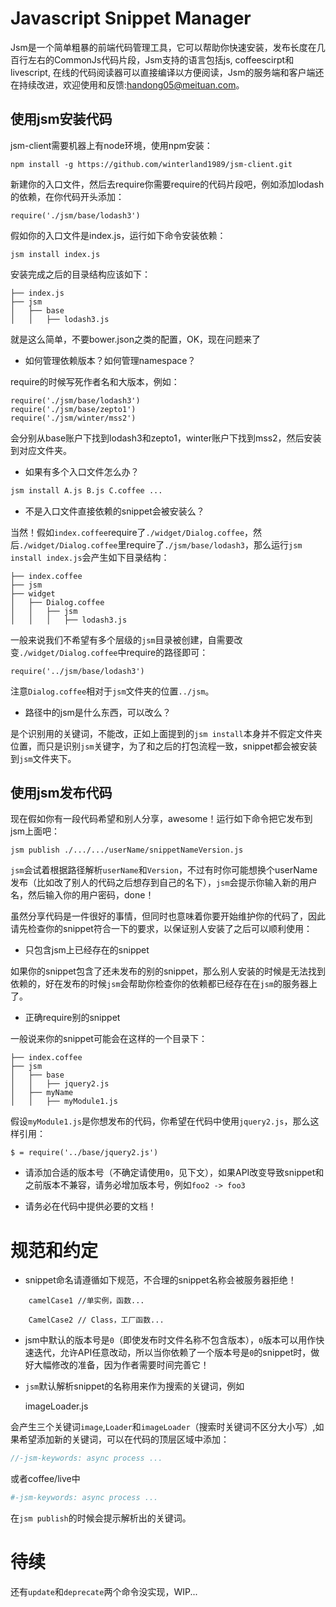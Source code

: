 Javascript Snippet Manager
==========================

Jsm是一个简单粗暴的前端代码管理工具，它可以帮助你快速安装，发布长度在几百行左右的CommonJs代码片段，Jsm支持的语言包括js, coffeescirpt和livescript, 在线的代码阅读器可以直接编译以方便阅读，Jsm的服务端和客户端还在持续改进，欢迎使用和反馈:[handong05@meituan.com](mailto:handong05@meituan.com)。

使用jsm安装代码
---------------

jsm-client需要机器上有node环境，使用npm安装：

    npm install -g https://github.com/winterland1989/jsm-client.git

新建你的入口文件，然后去require你需要require的代码片段吧，例如添加lodash的依赖，在你代码开头添加：

    require('./jsm/base/lodash3')

假如你的入口文件是index.js，运行如下命令安装依赖：

    jsm install index.js

安装完成之后的目录结构应该如下：

    ├── index.js
    ├── jsm
    │   ├── base
    │   │   ├── lodash3.js

就是这么简单，不要bower.json之类的配置，OK，现在问题来了

+ 如何管理依赖版本？如何管理namespace？

require的时候写死作者名和大版本，例如：

    require('./jsm/base/lodash3')
    require('./jsm/base/zepto1')
    require('./jsm/winter/mss2')
    
会分别从base账户下找到lodash3和zepto1，winter账户下找到mss2，然后安装到对应文件夹。

+ 如果有多个入口文件怎么办？

```bash
jsm install A.js B.js C.coffee ...
```

+ 不是入口文件直接依赖的snippet会被安装么？

当然！假如`index.coffee`require了`./widget/Dialog.coffee`，然后`./widget/Dialog.coffee`里require了`./jsm/base/lodash3`，那么运行`jsm install index.js`会产生如下目录结构：   

    ├── index.coffee
    ├── jsm
    ├── widget
    │   ├── Dialog.coffee
    │   │   ├── jsm
    │   │   │   ├── lodash3.js
    
一般来说我们不希望有多个层级的`jsm`目录被创建，自需要改变`./widget/Dialog.coffee`中require的路径即可：

    require('../jsm/base/lodash3')
    
注意`Dialog.coffee`相对于`jsm`文件夹的位置`../jsm`。

+ 路径中的jsm是什么东西，可以改么？

是个识别用的关键词，不能改，正如上面提到的`jsm install`本身并不假定文件夹位置，而只是识别`jsm`关键字，为了和之后的打包流程一致，snippet都会被安装到`jsm`文件夹下。

使用jsm发布代码
---------------

现在假如你有一段代码希望和别人分享，awesome！运行如下命令把它发布到jsm上面吧：

    jsm publish ./.../.../userName/snippetNameVersion.js
    
`jsm`会试着根据路径解析`userName`和`Version`，不过有时你可能想换个userName发布（比如改了别人的代码之后想存到自己的名下），`jsm`会提示你输入新的用户名，然后输入你的用户密码，done！

虽然分享代码是一件很好的事情，但同时也意味着你要开始维护你的代码了，因此请先检查你的snippet符合一下的要求，以保证别人安装了之后可以顺利使用：

+ 只包含jsm上已经存在的snippet

如果你的snippet包含了还未发布的别的snippet，那么别人安装的时候是无法找到依赖的，好在发布的时候`jsm`会帮助你检查你的依赖都已经存在在`jsm`的服务器上了。

+ 正确require别的snippet

一般说来你的snippet可能会在这样的一个目录下：

    ├── index.coffee
    ├── jsm
    │   ├── base
    │   │   ├── jquery2.js
    │   ├── myName
    │   │   ├── myModule1.js
    
假设`myModule1.js`是你想发布的代码，你希望在代码中使用`jquery2.js`，那么这样引用：

    $ = require('../base/jquery2.js')
    
+ 请添加合适的版本号（不确定请使用`0`，见下文），如果API改变导致snippet和之前版本不兼容，请务必增加版本号，例如`foo2 -> foo3`

+ 请务必在代码中提供必要的文档！

规范和约定
==========

+ snippet命名请遵循如下规范，不合理的snippet名称会被服务器拒绝！

```
    camelCase1 //单实例，函数...
    
    CamelCase2 // Class，工厂函数...
```

+ jsm中默认的版本号是`0`（即使发布时文件名称不包含版本），`0`版本可以用作快速迭代，允许API任意改动，所以当你依赖了一个版本号是`0`的snippet时，做好大幅修改的准备，因为作者需要时间完善它！

+ `jsm`默认解析snippet的名称用来作为搜索的关键词，例如
    
    imageLoader.js

会产生三个关键词`image`,`Loader`和`imageLoader`（搜索时关键词不区分大小写）,如果希望添加新的关键词，可以在代码的顶层区域中添加：

```js
//-jsm-keywords: async process ...
```
或者coffee/live中
```coffee
#-jsm-keywords: async process ...
```
在`jsm publish`的时候会提示解析出的关键词。

待续
====

还有`update`和`deprecate`两个命令没实现，WIP...
